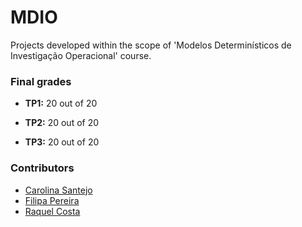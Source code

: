 # MDIO

Projects developed within the scope of 'Modelos Determinísticos de Investigação Operacional' course.

### Final grades

* **TP1:** 20 out of 20

* **TP2:** 20 out of 20

* **TP3:** 20 out of 20

### Contributors
* [Carolina Santejo](https://github.com/CarolinaSantejo)
* [Filipa Pereira](https://github.com/FilipaPereira00)
* [Raquel Costa](https://github.com/chelesgaroth)